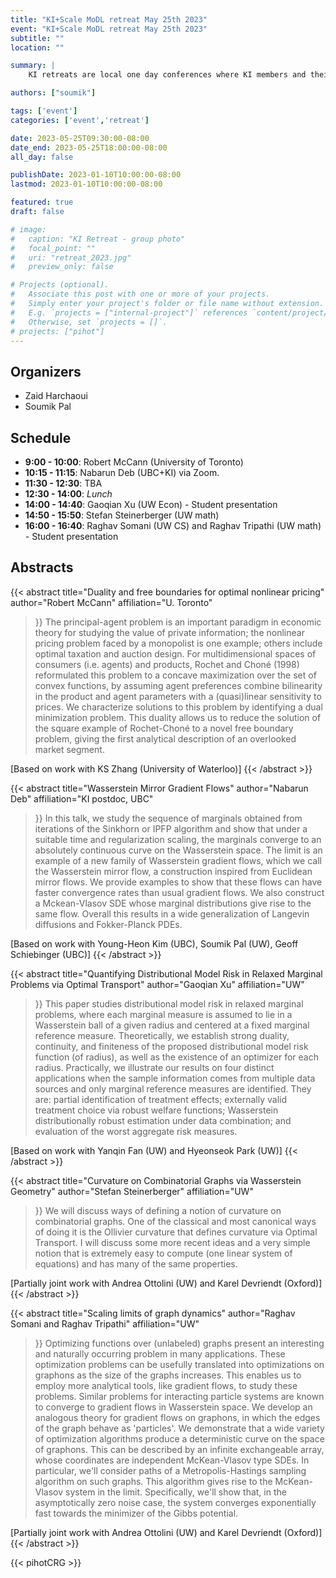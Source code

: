 ```yaml
---
title: "KI+Scale MoDL retreat May 25th 2023"
event: "KI+Scale MoDL retreat May 25th 2023"
subtitle: ""
location: ""

summary: |
    KI retreats are local one day conferences where KI members and their research groups get together to socialize and discuss potential collaborations.  

authors: ["soumik"]

tags: ['event']
categories: ['event','retreat']

date: 2023-05-25T09:30:00-08:00
date_end: 2023-05-25T18:00:00-08:00
all_day: false

publishDate: 2023-01-10T10:00:00-08:00
lastmod: 2023-01-10T10:00:00-08:00

featured: true
draft: false

# image:
#   caption: "KI Retreat - group photo"
#   focal_point: ""
#   uri: "retreat_2023.jpg"
#   preview_only: false

# Projects (optional).
#   Associate this post with one or more of your projects.
#   Simply enter your project's folder or file name without extension.
#   E.g. `projects = ["internal-project"]` references `content/project/deep-learning/index.md`.
#   Otherwise, set `projects = []`.
# projects: ["pihot"]
---
```


## Organizers
  * Zaid Harchaoui
  * Soumik Pal

## Schedule
  * **9:00  - 10:00**: Robert McCann (University of Toronto) 
  * **10:15 - 11:15**: Nabarun Deb (UBC+KI) via Zoom.
  * **11:30 - 12:30**: TBA
  * **12:30 - 14:00**: _Lunch_
  * **14:00 - 14:40**: Gaoqian Xu (UW Econ) - Student presentation
  * **14:50 - 15:50**: Stefan Steinerberger (UW math)
  * **16:00 - 16:40**: Raghav Somani (UW CS) and Raghav Tripathi (UW math) - Student presentation
 
 ## Abstracts
 
 {{< abstract
  title="Duality and free boundaries for optimal nonlinear pricing"
  author="Robert McCann"
  affiliation="U. Toronto"
>}}
The principal-agent problem is an important paradigm in economic theory
for studying the value of private information;  the nonlinear pricing problem
faced by a monopolist is one example; others include optimal taxation and auction design.
For multidimensional spaces of consumers (i.e. agents) and products, Rochet and Choné (1998)   
reformulated this problem to a concave maximization over the set of convex functions,
by assuming agent preferences combine bilinearity in the product and agent parameters with a (quasi)linear sensitivity to prices.
We characterize solutions to this problem by identifying a dual minimization problem.  This duality allows us to reduce
the solution of the square example of Rochet-Choné to a novel free boundary problem,  giving the first analytical description
of an overlooked market segment.  

[Based on work with KS Zhang (University of Waterloo)] 
{{< /abstract >}}

{{< abstract
  title="Wasserstein Mirror Gradient Flows"
  author="Nabarun Deb"
  affiliation="KI postdoc, UBC"
>}}
In this talk, we study the sequence of marginals obtained from iterations of the Sinkhorn or IPFP algorithm and show that under a suitable time and regularization scaling, the marginals converge to an absolutely continuous curve on the Wasserstein space. The limit is an example of a new family of Wasserstein gradient flows, which we call the Wasserstein mirror flow, a construction inspired from Euclidean mirror flows. We provide examples to show that these flows can have faster convergence rates than usual gradient flows. We also construct a Mckean-Vlasov SDE whose marginal distributions give rise to the same flow. Overall this results in a wide generalization of Langevin diffusions and Fokker-Planck PDEs.
 
[Based on work with Young-Heon Kim (UBC), Soumik Pal (UW), Geoff Schiebinger (UBC)] 
{{< /abstract >}}

 {{< abstract
  title="Quantifying Distributional Model Risk in Relaxed Marginal Problems via Optimal Transport"
  author="Gaoqian Xu"
  affiliation="UW"
>}}
This paper studies distributional model risk in relaxed marginal problems, where each marginal measure is assumed to lie in a Wasserstein ball of a given radius and centered at a fixed marginal reference measure. Theoretically, we establish strong duality, continuity, and finiteness of the proposed distributional model risk function (of radius), as well as the existence of an optimizer for each radius. Practically, we illustrate our results on four distinct applications when the sample information comes from multiple data sources and only marginal reference measures are identified. They are: partial identification of treatment effects; externally valid treatment choice via robust welfare functions; Wasserstein distributionally robust estimation under data combination; and evaluation of the worst aggregate risk measures.  

[Based on work with Yanqin Fan (UW) and Hyeonseok Park (UW)] 
{{< /abstract >}}

 {{< abstract
  title="Curvature on Combinatorial Graphs via Wasserstein Geometry"
  author="Stefan Steinerberger"
  affiliation="UW"
>}}
We will discuss ways of defining a notion of curvature on combinatorial
graphs.  One of the classical and most canonical ways of doing it is the Ollivier 
curvature that defines curvature via Optimal Transport.  I will discuss some more 
recent ideas and a very simple notion that is extremely easy to compute (one 
linear system of equations) and has many of the same properties. 


[Partially joint work with Andrea Ottolini (UW) and Karel Devriendt (Oxford)] 
{{< /abstract >}}


 {{< abstract
  title="Scaling limits of graph dynamics"
  author="Raghav Somani and Raghav Tripathi"
  affiliation="UW"
>}}
Optimizing functions over (unlabeled) graphs present an interesting and naturally occurring problem in many applications. These optimization problems can be usefully translated into optimizations on graphons as the size of the graphs increases. This enables us to employ more analytical tools, like gradient flows, to study these problems. Similar problems for interacting particle systems are known to converge to gradient flows in Wasserstein space. We develop an analogous theory for gradient flows on graphons, in which the edges of the graph behave as 'particles'. We demonstrate that a wide variety of optimization algorithms produce a deterministic curve on the space of graphons. This can be described by an infinite exchangeable array, whose coordinates are independent McKean-Vlasov type SDEs. In particular, we'll consider paths of a Metropolis-Hastings sampling algorithm on such graphs. This algorithm gives rise to the McKean-Vlasov system in the limit. Specifically, we'll show that, in the asymptotically zero noise case, the system converges exponentially fast towards the minimizer of the Gibbs potential.


[Partially joint work with Andrea Ottolini (UW) and Karel Devriendt (Oxford)] 
{{< /abstract >}}


{{< pihotCRG >}}
